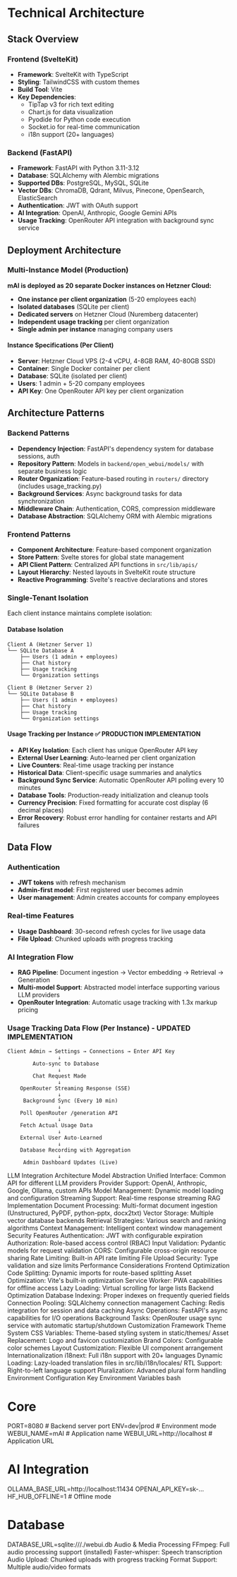 # Technical Architecture

## Stack Overview

### Frontend (SvelteKit)
- **Framework**: SvelteKit with TypeScript
- **Styling**: TailwindCSS with custom themes
- **Build Tool**: Vite
- **Key Dependencies**:
  - TipTap v3 for rich text editing
  - Chart.js for data visualization
  - Pyodide for Python code execution
  - Socket.io for real-time communication
  - i18n support (20+ languages)

### Backend (FastAPI)
- **Framework**: FastAPI with Python 3.11-3.12
- **Database**: SQLAlchemy with Alembic migrations
- **Supported DBs**: PostgreSQL, MySQL, SQLite
- **Vector DBs**: ChromaDB, Qdrant, Milvus, Pinecone, OpenSearch, ElasticSearch
- **Authentication**: JWT with OAuth support
- **AI Integration**: OpenAI, Anthropic, Google Gemini APIs
- **Usage Tracking**: OpenRouter API integration with background sync service

## Deployment Architecture

### Multi-Instance Model (Production)
**mAI is deployed as 20 separate Docker instances on Hetzner Cloud:**

- **One instance per client organization** (5-20 employees each)
- **Isolated databases** (SQLite per client)
- **Dedicated servers** on Hetzner Cloud (Nuremberg datacenter)
- **Independent usage tracking** per client organization
- **Single admin per instance** managing company users

#### Instance Specifications (Per Client)
- **Server**: Hetzner Cloud VPS (2-4 vCPU, 4-8GB RAM, 40-80GB SSD)
- **Container**: Single Docker container per client
- **Database**: SQLite (isolated per client)
- **Users**: 1 admin + 5-20 company employees
- **API Key**: One OpenRouter API key per client organization
## Architecture Patterns

### Backend Patterns
- **Dependency Injection**: FastAPI's dependency system for database sessions, auth
- **Repository Pattern**: Models in `backend/open_webui/models/` with separate business logic
- **Router Organization**: Feature-based routing in `routers/` directory (includes usage_tracking.py)
- **Background Services**: Async background tasks for data synchronization
- **Middleware Chain**: Authentication, CORS, compression middleware
- **Database Abstraction**: SQLAlchemy ORM with Alembic migrations

### Frontend Patterns
- **Component Architecture**: Feature-based component organization
- **Store Pattern**: Svelte stores for global state management
- **API Client Pattern**: Centralized API functions in `src/lib/apis/`
- **Layout Hierarchy**: Nested layouts in SvelteKit route structure
- **Reactive Programming**: Svelte's reactive declarations and stores

### Single-Tenant Isolation
Each client instance maintains complete isolation:

#### Database Isolation
```
Client A (Hetzner Server 1)
└── SQLite Database A
    ├── Users (1 admin + employees)
    ├── Chat history
    ├── Usage tracking
    └── Organization settings

Client B (Hetzner Server 2)  
└── SQLite Database B
    ├── Users (1 admin + employees)
    ├── Chat history
    ├── Usage tracking
    └── Organization settings
```

#### Usage Tracking per Instance ✅ PRODUCTION IMPLEMENTATION
- **API Key Isolation**: Each client has unique OpenRouter API key
- **External User Learning**: Auto-learned per client organization
- **Live Counters**: Real-time usage tracking per instance
- **Historical Data**: Client-specific usage summaries and analytics
- **Background Sync Service**: Automatic OpenRouter API polling every 10 minutes
- **Database Tools**: Production-ready initialization and cleanup tools
- **Currency Precision**: Fixed formatting for accurate cost display (6 decimal places)
- **Error Recovery**: Robust error handling for container restarts and API failures
## Data Flow

### Authentication
- **JWT tokens** with refresh mechanism
- **Admin-first model**: First registered user becomes admin
- **User management**: Admin creates accounts for company employees

### Real-time Features
- **Usage Dashboard**: 30-second refresh cycles for live usage data
- **File Upload**: Chunked uploads with progress tracking

### AI Integration Flow
- **RAG Pipeline**: Document ingestion → Vector embedding → Retrieval → Generation
- **Multi-model Support**: Abstracted model interface supporting various LLM providers
- **OpenRouter Integration**: Automatic usage tracking with 1.3x markup pricing

### Usage Tracking Data Flow (Per Instance) - UPDATED IMPLEMENTATION
```
Client Admin → Settings → Connections → Enter API Key
                ↓
        Auto-sync to Database
                ↓
        Chat Request Made
                ↓
    OpenRouter Streaming Response (SSE)
                ↓
     Background Sync (Every 10 min)
                ↓
    Poll OpenRouter /generation API
                ↓
    Fetch Actual Usage Data
                ↓
    External User Auto-Learned
                ↓
    Database Recording with Aggregation
                ↓
     Admin Dashboard Updates (Live)
```
LLM Integration Architecture
Model Abstraction
Unified Interface: Common API for different LLM providers
Provider Support: OpenAI, Anthropic, Google, Ollama, custom APIs
Model Management: Dynamic model loading and configuration
Streaming Support: Real-time response streaming
RAG Implementation
Document Processing: Multi-format document ingestion (Unstructured, PyPDF, python-pptx, docx2txt)
Vector Storage: Multiple vector database backends
Retrieval Strategies: Various search and ranking algorithms
Context Management: Intelligent context window management
Security Features
Authentication: JWT with configurable expiration
Authorization: Role-based access control (RBAC)
Input Validation: Pydantic models for request validation
CORS: Configurable cross-origin resource sharing
Rate Limiting: Built-in API rate limiting
File Upload Security: Type validation and size limits
Performance Considerations
Frontend Optimization
Code Splitting: Dynamic imports for route-based splitting
Asset Optimization: Vite's built-in optimization
Service Worker: PWA capabilities for offline access
Lazy Loading: Virtual scrolling for large lists
Backend Optimization
Database Indexing: Proper indexes on frequently queried fields
Connection Pooling: SQLAlchemy connection management
Caching: Redis integration for session and data caching
Async Operations: FastAPI's async capabilities for I/O operations
Background Tasks: OpenRouter usage sync service with automatic startup/shutdown
Customization Framework
Theme System
CSS Variables: Theme-based styling system in static/themes/
Asset Replacement: Logo and favicon customization
Brand Colors: Configurable color schemes
Layout Customization: Flexible UI component arrangement
Internationalization
i18next: Full i18n support with 20+ languages
Dynamic Loading: Lazy-loaded translation files in src/lib/i18n/locales/
RTL Support: Right-to-left language support
Pluralization: Advanced plural form handling
Environment Configuration
Key Environment Variables
bash
# Core
PORT=8080                    # Backend server port
ENV=dev|prod                # Environment mode
WEBUI_NAME=mAI              # Application name
WEBUI_URL=http://localhost   # Application URL

# AI Integration
OLLAMA_BASE_URL=http://localhost:11434
OPENAI_API_KEY=sk-...
HF_HUB_OFFLINE=1            # Offline mode

# Database
DATABASE_URL=sqlite:///./webui.db
Audio & Media Processing
FFmpeg: Full audio processing support (installed)
Faster-whisper: Speech transcription
Audio Upload: Chunked uploads with progress tracking
Format Support: Multiple audio/video formats
